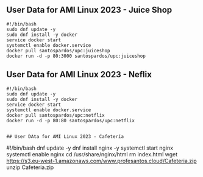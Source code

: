 ## User Data for AMI Linux 2023 - Juice Shop

```
#!/bin/bash 
sudo dnf update -y 
sudo dnf install -y docker 
service docker start 
systemctl enable docker.service
docker pull santospardos/upc:juiceshop
docker run -d -p 80:3000 santospardos/upc:juiceshop
```

## User Data for AMI Linux 2023 - Neflix

```
#!/bin/bash 
sudo dnf update -y 
sudo dnf install -y docker 
service docker start 
systemctl enable docker.service
docker pull santospardos/upc:netflix
docker run -d -p 80:80 santospardos/upc:netflix


## User DAta for AMI Linux 2023 - Cafetería

```
#!/bin/bash
dnf update -y
dnf install nginx -y
systemctl start nginx
systemctl enable nginx
cd /usr/share/nginx/html
rm index.html
wget https://s3.eu-west-1.amazonaws.com/www.profesantos.cloud/Cafeteria.zip
unzip Cafeteria.zip
```
